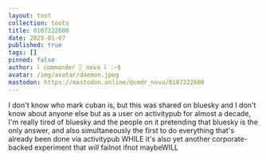 ```yaml
---
layout: toot
collection: toots
title: 0107222600
date: 2025-01-07
published: true
tags: []
pinned: false
author: ⸸ commander ░ nova ⸸ :~$
avatar: /img/avatar/daemon.jpeg
mastodon: https://mastodon.online/@cmdr_nova/0107222600
---
```


I don't know who mark cuban is, but this was shared on bluesky and I don't know about anyone else but as a user on activitypub for almost a decade, I'm really tired of bluesky and the people on it pretending that bluesky is the only answer, and also simultaneously the first to do everything that's already been done via activitypub WHILE it's also yet another corporate-backed experiment that _will_ failnot ifnot maybeWILL
